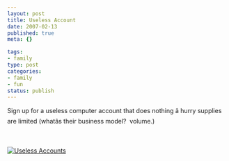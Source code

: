 ```yaml
--- 
layout: post
title: Useless Account
date: 2007-02-13
published: true
meta: {}

tags: 
- family
type: post
categories: 
- family
- fun
status: publish
---
```



Sign up for a useless computer account that does nothing â hurry supplies are limited (whatâs their business model?  volume.)



 



[![Useless Accounts](http://blog-family.andyeick.com/content/binary/ua_big_unlimited_small.jpg)](http://uselessaccount.com/)


